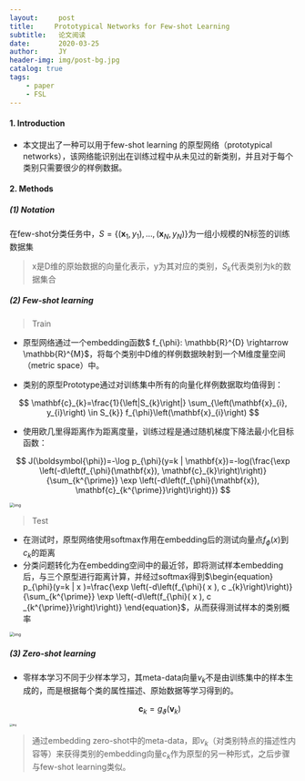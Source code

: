 ```yaml
---
layout:     post
title:     Prototypical Networks for Few-shot Learning
subtitle:   论文阅读
date:       2020-03-25
author:     JY
header-img: img/post-bg.jpg
catalog: true
tags:
    - paper
    - FSL
---
```


#### 1. Introduction

- 本文提出了一种可以用于few-shot learning 的原型网络（prototypical networks），该网络能识别出在训练过程中从未见过的新类别，并且对于每个类别只需要很少的样例数据。

  

#### 2. Methods

##### (1) Notation

在few-shot分类任务中，$S=\left\{\left(\mathbf{x}_{1}, y_{1}\right), \dots,\left(\mathbf{x}_{N}, y_{N}\right)\right\}$为一组小规模的N标签的训练数据集

> x是D维的原始数据的向量化表示，y为其对应的类别，$S_k$代表类别为k的数据集合



##### (2) **Few-shot learning**

>  Train

- 原型网络通过一个embedding函数$ f_{\phi}: \mathbb{R}^{D} \rightarrow \mathbb{R}^{M}$，将每个类别中D维的样例数据映射到一个M维度量空间（metric space）中。

- 类别的原型Prototype通过对训练集中所有的向量化样例数据取均值得到：

$$
\mathbf{c}_{k}=\frac{1}{\left|S_{k}\right|} \sum_{\left(\mathbf{x}_{i}, y_{i}\right) \in S_{k}} f_{\phi}\left(\mathbf{x}_{i}\right)
$$



- 使用欧几里得距离作为距离度量，训练过程是通过随机梯度下降法最小化目标函数：

$$
J(\boldsymbol{\phi})=-\log p_{\phi}(y=k | \mathbf{x})=-log(\frac{\exp \left(-d\left(f_{\phi}(\mathbf{x}), \mathbf{c}_{k}\right)\right)}{\sum_{k^{\prime}} \exp \left(-d\left(f_{\phi}(\mathbf{x}), \mathbf{c}_{k^{\prime}}\right)\right)})
$$



<img src="https://github.com/ZJU-CVs/zju-cvs.github.io/raw/master/img/picture/PN2.png" alt="img" style="zoom:50%;" />



> Test

- 在测试时，原型网络使用softmax作用在embedding后的测试向量点$f_\phi(x)$到$c_k$的距离
- 分类问题转化为在embedding空间中的最近邻，即将测试样本embedding后，与三个原型进行距离计算，并经过softmax得到$\begin{equation}
  p_{\phi}(y=k | x )=\frac{\exp \left(-d\left(f_{\phi}( x ), c _{k}\right)\right)}{\sum_{k^{\prime}} \exp \left(-d\left(f_{\phi}( x ), c _{k^{\prime}}\right)\right)}
  \end{equation}$，从而获得测试样本的类别概率



<img src="https://github.com/ZJU-CVs/zju-cvs.github.io/raw/master/img/picture/PN.png" alt="img" style="zoom:50%;" />



##### (3) **Zero-shot learning**

- 零样本学习不同于少样本学习，其meta-data向量$v_k$不是由训练集中的样本生成的，而是根据每个类的属性描述、原始数据等学习得到的。

  $$\mathbf{c}_{k}=g_{\vartheta}\left(\mathbf{v}_{k}\right)$$

<img src="https://github.com/ZJU-CVs/zju-cvs.github.io/raw/master/img/picture/PN1.png" alt="img" style="zoom:30%;" />

> 通过embedding zero-shot中的meta-data，即$v_k$（对类别特点的描述性内容等）来获得类别的embedding向量$c_k$作为原型的另一种形式，之后步骤与few-shot learning类似。

